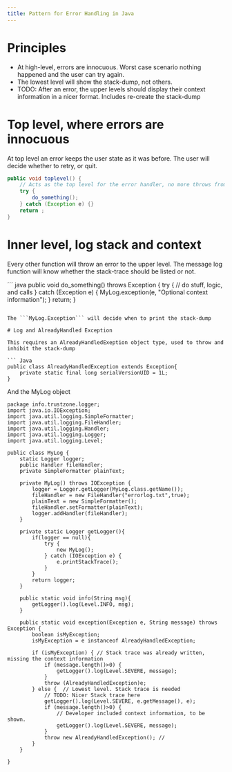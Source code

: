 ```yaml
---
title: Pattern for Error Handling in Java
---
```

# Principles

* At high-level, errors are innocuous. Worst case scenario nothing happened and the user can try again.
* The lowest level will show the stack-dump, not others.
* TODO: After an error, the upper levels should display their context information in a nicer format. Includes re-create the stack-dump

# Top level, where errors are innocuous
At top level an error keeps the user state as it was before.
The user will decide whether to retry, or quit.

```java
public void toplevel() {
	// Acts as the top level for the error handler, no more throws from here
	try {
		do_something();
	} catch (Exception e) {}
	return ;
}
```

# Inner level, log stack and context
Every other function will throw an error to the upper level.
The message log function will know whether the stack-trace should be listed or not.

´´´ java
public void do_something() throws Exception {
	try {
		// do stuff, logic, and calls
	} catch (Exception e) {
		MyLog.exception(e, "Optional context information");
	}
	return;
}
```

The ```MyLog.Exception``` will decide when to print the stack-dump

# Log and AlreadyHandled Exception

This requires an AlreadyHandledExeption object type, used to throw and inhibit the stack-dump

``` Java
public class AlreadyHandledException extends Exception{
	private static final long serialVersionUID = 1L;	
}
```
And the MyLog object

```
package info.trustzone.logger;
import java.io.IOException;
import java.util.logging.SimpleFormatter;
import java.util.logging.FileHandler;
import java.util.logging.Handler;
import java.util.logging.Logger;
import java.util.logging.Level;

public class MyLog {
	static Logger logger;
	public Handler fileHandler;
	private SimpleFormatter plainText;
	
	private MyLog() throws IOException {
		logger = Logger.getLogger(MyLog.class.getName());
		fileHandler = new FileHandler("errorlog.txt",true);
		plainText = new SimpleFormatter();
		fileHandler.setFormatter(plainText);
		logger.addHandler(fileHandler);
	}
	
	private static Logger getLogger(){
	    if(logger == null){
	        try {
	            new MyLog();
	        } catch (IOException e) {
	            e.printStackTrace();
	        }
	    }
	    return logger;
	}
	
	public static void info(String msg){
	    getLogger().log(Level.INFO, msg);
	}
	
	public static void exception(Exception e, String message) throws Exception {
		boolean isMyException;		
		isMyException = e instanceof AlreadyHandledException;
				
		if (isMyException) { // Stack trace was already written, missing the context information
			if (message.length()>0) {
				getLogger().log(Level.SEVERE, message);
			}
			throw (AlreadyHandledException)e;
		} else {  // Lowest level. Stack trace is needed
			// TODO: Nicer Stack trace here
			getLogger().log(Level.SEVERE, e.getMessage(), e); 
			if (message.length()>0) {  
				// Developer included context information, to be shown.
				getLogger().log(Level.SEVERE, message);
			}
			throw new AlreadyHandledException(); // 
		}
	}
	
}
```
